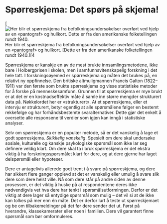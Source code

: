 # Spørreskjema: Det spørs på skjema!

[![Her blir et spørreskjema fra befolkningsundersøkelser overført ved hjelp av en «pantograf» og hullkort. Dette er fra den amerikanske folketellingen rundt 1940.][1]
Her blir et spørreskjema fra befolkningsundersøkelser overført ved hjelp av en «[pantograf][3]» og hullkort. [Dette er fra den amerikanske folketellingen rundt 1940.][4

   [1]: http://jekyll-hyde.no/holberg/wp-content/uploads/2014/12/442405307391-300x236.jpeg
   [3]: https://snl.no/pantograf%2Fapparat_for_å_gjengi_tegninger
   [4]: http://en.wikipedia.org/wiki/File:Card_puncher_-_NARA_-_513295.jpg

Spørreskjema er kanskje en av de mest brukte innsamlingsmetodene, ikke bare i Holbergprisen i skolen, men i samfunnsvitenskapelig forskning i det hele tatt. I forskningsøyemed er spørreskjema og måten det brukes på, en relativt ny oppfinnelse. Den britiske altmuligmannen Francis Galton (1822–1911) var den første som brukte spørreskjema og visse statistiske metoder for å forske på menneskesamfunn. Grunnen til at spørreskjema er mye brukt er at det er en kostnadseffektiv måte å samle inn større mengder strukturert data på. Nøkkelordet her er «strukturert». At et spørreskjema, eller et intervju er strukturert, betyr egentlig at alle spørsmålene følger en bestemt rekkefølge og har forhåndsbestemte svaralternativer. Dette gjør det enkelt å oversette alle responsene til verdier som igjen kan inngå i statistiske analyser.

Selv om spørreskjema er en populær metode, så er det vanskelig å lage et godt spørreskjema. _Skikkelig vanskelig_. Spesielt om dere skal undersøke sosiale, kulturelle og kanskje psykologiske spørsmål som ikke lar seg definere veldig klart. Om dere skal ta i bruk spørreskjema er det ekstra viktig å ha forskningsspørsmålet klart for dere, og at dere gjerne har laget delspørsmål eller hypoteser.

Dere er antagelivis allerede godt trent i å svare på spørreskjema, og dere har sikkert flere ganger opplevd at det er vanskelig eller umulig å svare slik dere som dere helst ville. Nå som dere står på andre siden av denne prosessen, er det viktig å huske på at respondentene deres ikke nødvendigvis vet hva dere har tenkt i spørsmålsutformingen. Derfor er det viktig at dere lager så entydige spørsmål som mulig – det vil si at de ikke kan tolkes på mer enn én måte. Det er derfor lurt å teste ut spørreskjemaet og be om tilbakemeldinger på det før dere sender det ut. Først på hverandre, klassekamerater eller noen i familien. Dere vil garantert finne spørsmål som bør omformuleres.
